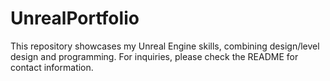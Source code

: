 # UnrealPortfolio
This repository showcases my Unreal Engine skills, combining design/level design and programming. For inquiries, please check the README for contact information.
